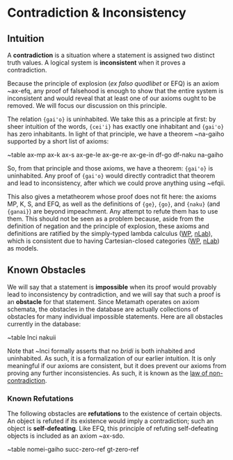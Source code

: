 # Contradiction & Inconsistency

## Intuition

A **contradiction** is a situation where a statement is assigned two distinct
truth values. A logical system is **inconsistent** when it proves a
contradiction.

Because the principle of explosion (*ex falso quodlibet* or EFQ) is an axiom
~ax-efq, any proof of falsehood is enough to show that the entire system is
inconsistent and would reveal that at least one of our axioms ought to be
removed. We will focus our discussion on this principle.

The relation `{gai'o}` is uninhabited. We take this as a principle at first:
by sheer intuition of the words, `{cei'i}` has exactly one inhabitant and
`{gai'o}` has zero inhabitants. In light of that principle, we have a theorem
~na-gaiho supported by a short list of axioms:

~table ax-mp ax-k ax-s ax-ge-le ax-ge-re ax-ge-in df-go df-naku na-gaiho

So, from that principle and those axioms, we have a theorem: `{gai'o}` is
uninhabited. Any proof of `{gai'o}` would directly contradict that theorem and
lead to inconsistency, after which we could prove anything using ~efqii.

This also gives a metatheorem whose proof does not fit here: the axioms MP, K,
S, and EFQ, as well as the definitions of `{ge}`, `{go}`, and `{naku}` (and
`{ganai}`) are beyond impeachment. Any attempt to refute them has to use them.
This should not be seen as a problem because, aside from the definition of
negation and the principle of explosion, these axioms and definitions are
ratified by the simply-typed lambda calculus
([WP](https://en.wikipedia.org/wiki/Simply_typed_lambda_calculus),
[nLab](https://ncatlab.org/nlab/show/simple+type+theory)), which is consistent
due to having Cartesian-closed categories
([WP](https://en.wikipedia.org/wiki/Cartesian_closed_category),
[nLab](https://ncatlab.org/nlab/show/cartesian+closed+category)) as models.

## Known Obstacles

We will say that a statement is **impossible** when its proof would provably
lead to inconsistency by contradiction, and we will say that such a proof is
an **obstacle** for that statement. Since Metamath operates on axiom schemata,
the obstacles in the database are actually collections of obstacles for many
individual impossible statements. Here are all obstacles currently in the
database:

~table lnci nakuii

Note that ~lnci formally asserts that no *bridi* is both inhabited and
uninhabited. As such, it is a formalization of our earlier intuition. It is
only meaningful if our axioms are consistent, but it does prevent our axioms
from proving any further inconsistencies. As such, it is known as the [law of
non-contradiction](https://en.wikipedia.org/wiki/Law_of_noncontradiction).

### Known Refutations

The following obstacles are **refutations** to the existence of certain
objects. An object is refuted if its existence would imply a contradiction;
such an object is **self-defeating**. Like EFQ, this principle of refuting
self-defeating objects is included as an axiom ~ax-sdo.

~table nomei-gaiho succ-zero-ref gt-zero-ref
